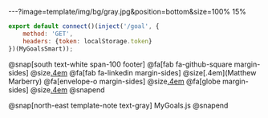 ---?image=template/img/bg/gray.jpg&position=bottom&size=100% 15%


```js
export default connect()(inject('/goal', {
    method: 'GET',
    headers: {token: localStorage.token}
})(MyGoalsSmart));
```
@snap[south text-white span-100 footer]
@fa[fab fa-github-square margin-sides]
@size[.4em](marberrym)
@fa[fab fa-linkedin margin-sides]
@size[.4em](Matthew Marberry)
@fa[envelope-o margin-sides]
@size[.4em](marberrym@gmail.com)
@fa[globe margin-sides]
@size[.4em](matthew-marberry.com)
@snapend

@snap[north-east template-note text-gray]
MyGoals.js
@snapend